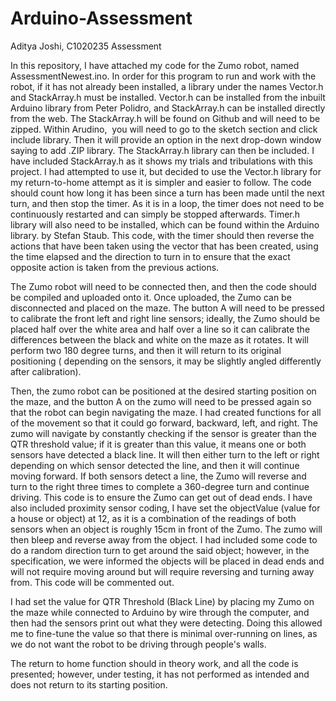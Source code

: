 # Arduino-Assessment

Aditya Joshi, C1020235 Assessment

In this repository, I have attached my code for the Zumo robot, named AssessmentNewest.ino. In order for this program to run and work with the robot, if it has not already been installed, a library under the names Vector.h and StackArray.h must be installed. Vector.h can be installed from the inbuilt Arduino library from Peter Polidro, and StackArray.h can be installed directly from the web. The StackArray.h will be found on Github and will need to be zipped. Within Arudino,  you will need to go to the sketch section and click include library. Then it will provide an option in the next drop-down window saying to add .ZIP library. The StackArray.h library can then be included. I have included StackArray.h as it shows my trials and tribulations with this project. I had attempted to use it, but decided to use the Vector.h library for my return-to-home attempt as it is simpler and easier to follow. The code should count how long it has been since a turn has been made until the next turn, and then stop the timer. As it is in a loop, the timer does not need to be continuously restarted and can simply be stopped afterwards. Timer.h library will also need to be installed, which can be found within the Arduino library. by Stefan Staub. This code, with the timer should then reverse the actions that have been taken using the vector that has been created, using the time elapsed and the direction to turn in to ensure that the exact opposite action is taken from the previous actions.

The Zumo robot will need to be connected then, and then the code should be compiled and uploaded onto it. Once uploaded, the Zumo can be disconnected and placed on the maze. The button A will need to be pressed to calibrate the front left and right line sensors; ideally, the Zumo should be placed half over the white area and half over a line so it can calibrate the differences between the black and white on the maze as it rotates. It will perform two 180 degree turns, and then it will return to its original positioning ( depending on the sensors, it may be slightly angled differently after calibration).

Then, the zumo robot can be positioned at the desired starting position on the maze, and the button A on the zumo will need to be pressed again so that the robot can begin navigating the maze. I had created functions for all of the movement so that it could go forward, backward, left, and right. The zumo will navigate by constantly checking if the sensor is greater than the QTR threshold value; if it is greater than this value, it means one or both sensors have detected a black line. It will then either turn to the left or right depending on which sensor detected the line, and then it will continue moving forward. If both sensors detect a line, the Zumo will reverse and turn to the right three times to complete a 360-degree turn and continue driving. This code is to ensure the Zumo can get out of dead ends. I have also included proximity sensor coding, I have set the objectValue (value for a house or object) at 12, as it is a combination of the readings of both sensors when an object is roughly 15cm in front of the Zumo. The zumo will then bleep and reverse away from the object. I had included some code to do a random direction turn to get around the said object; however, in the specification, we were informed the objects will be placed in dead ends and will not require moving around but will require reversing and turning away from. This code will be commented out.

I had set the value for QTR Threshold (Black Line) by placing my Zumo on the maze while connected to Arduino by wire through the computer, and then had the sensors print out what they were detecting. Doing this allowed me to fine-tune the value so that there is minimal over-running on lines, as we do not want the robot to be driving through people's walls.

The return to home function should in theory work, and all the code is presented; however, under testing, it has not performed as intended and does not return to its starting position.
